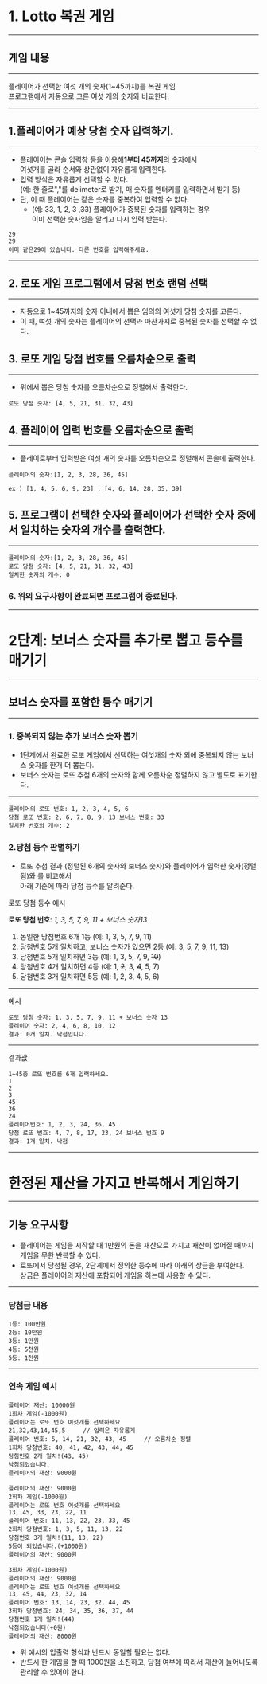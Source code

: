 # 1. Lotto 복권 게임
***
## 게임 내용
***
플레이어가 선택한 여섯 개의 숫자(1~45까지)를 복권 게임   
프로그램에서 자동으로 고른 여섯 개의 숫자와 비교한다.
***
## 1.플레이어가 예상 당첨 숫자 입력하기.
***
* 플레이어는 콘솔 입력창 등을 이용해**1부터 45까지**의 숫자에서   
  여섯개를 골라 순서와 상관없이 자유롭게 입력한다.
* 입력 방식은 자유롭게 선택할 수 있다.   
  (예: 한 줄로","를 delimeter로 받기, 매 숫자를 엔터키를 입력하면서 받기 등)
* 단, 이 때 플레이어는 같은 숫자를 중복하여 입력할 수 없다.
    * (예: 33, 1, 2, 3 ,~~33~~) 플레이어가 중복된 숫자를 입력하는 경우   
      이미 선택한 숫자임을 알리고 다시 입력 받는다.
~~~
29
29
이미 같은29이 있습니다. 다른 번호를 입력해주세요.  
~~~
***
## 2. 로또 게임 프로그램에서 당첨 번호 랜덤 선택
***
* 자동으로 1~45까지의 숫자 이내에서 뽑은 임의의 여섯개 당첨 숫자를 고른다.
* 이 때, 여섯 개의 숫자는 플레이어의 선택과 마찬가지로 중복된 숫자를 선택할 수 없다.
## 3. 로또 게임 당첨 번호를 오름차순으로 출력
***
* 위에서 뽑은 당첨 숫자를 오름차순으로 정렬해서 출력한다.
~~~
로또 당첨 숫자: [4, 5, 21, 31, 32, 43]
~~~
## 4. 플레이어 입력 번호를 오름차순으로 출력
***
* 플레이로부터 입력받은 여섯 개의 숫자를 오름차순으로 정렬해서 콘솔에 출력한다.
~~~
플레이어의 숫자:[1, 2, 3, 28, 36, 45]
~~~
    ex ) [1, 4, 5, 6, 9, 23] , [4, 6, 14, 28, 35, 39]
## 5. 프로그램이 선택한 숫자와 플레이어가 선택한 숫자 중에서 일치하는 숫자의 개수를 출력한다.
***
~~~
플레이어의 숫자:[1, 2, 3, 28, 36, 45]
로또 당첨 숫자: [4, 5, 21, 31, 32, 43]
일치한 숫자의 개수: 0
~~~
### 6. 위의 요구사항이 완료되면 프로그램이 종료된다.

***
# 2단계: 보너스 숫자를 추가로 뽑고 등수를 매기기
***
## 보너스 숫자를 포함한 등수 매기기
***
### 1. 중복되지 않는 추가 보너스 숫자 뽑기
* 1단계에서 완료한 로또 게임에서 선택하는 여섯개의 숫자 외에 중복되지 않는 보너스 숫자를 한개 더 뽑는다.
* 보너스 숫자는 로또 추첨 6개의 숫자와 함께 오름차순 정렬하지 않고 별도로 표기한다.
***

~~~
플레이어의 로또 번호: 1, 2, 3, 4, 5, 6
당첨 로또 번호: 2, 6, 7, 8, 9, 13 보너스 번호: 33
일치한 번호의 개수: 2
~~~
### 2.당첨 등수 판별하기
* 로또 추첨 결과 (정렬된 6개의 숫자와 보너스 숫자)와 플레이어가 입력한 숫자(정렬됨)와 를 비교해서   
아래 기준에 따라 당첨 등수를 알려준다.

로또 당첨 등수 예시

**로또 당첨 번호**: *1, 3, 5, 7, 9, 11 + 보너스 숫자13*   
1. 동일한 당첨번호 6개 1등 (예: 1, 3, 5, 7, 9, 11)   
2. 당첨번호 5개 일치하고, 보너스 숫자가 있으면 2등 (예: 3, 5, 7, 9, 11, 13)
3. 당첨번호 5개 일치하면 3등 (예: 1, 3, 5, 7, 9, ~~10~~)
4. 당첨번호 4개 일치하면 4등 (예: 1, ~~2~~, 3, ~~4~~, 5, 7)
5. 당첨번호 3개 일치하면 5등 (예: 1, ~~2~~, 3, ~~4~~, 5, ~~6~~)
***
예시
~~~
로또 당첨 숫자: 1, 3, 5, 7, 9, 11 + 보너스 숫자 13
플레이어 숫자: 2, 4, 6, 8, 10, 12
결과: 0개 일치. 낙첨입니다. 
~~~
***
결과괎

~~~
1~45중 로또 번호를 6개 입력하세요.
1
2
3
45
36
24
플레이어번호: 1, 2, 3, 24, 36, 45
당첨 로또 번호: 4, 7, 8, 17, 23, 24 보너스 번호 9
결과: 1개 일치. 낙첨
~~~
***
# 한정된 재산을 가지고 반복해서 게임하기
***

## 기능 요구사항

* 플레이어는 게임을 시작할 때 1만원의 돈을 재산으로 가지고 재산이 없어질 때까지 게임을 무한 반복할 수 있다.
* 로또에서 당첨될 경우, 2단계에서 정의한 등수에 따라 아래의 상금을 부여한다.   
 상금은 플레이어의 재산에 포함되어 게임을 하는데 사용할 수 있다.
***
### 당첨금 내용
~~~
1등: 100만원
2등: 10만원
3등: 1만원
4등: 5천원
5등: 1천원
~~~
***
### 연속 게임 예시
~~~
플레이어 재산: 10000원 
1회차 게임(-1000원)
플레이어는 로또 번호 여섯개를 선택하세요
21,32,43,14,45,5     // 입력은 자유롭게 
플레이어 번호: 5, 14, 21, 32, 43, 45     // 오름차순 정렬
1회차 당첨번호: 40, 41, 42, 43, 44, 45  
당첨번호 2개 일치!(43, 45)
낙첨되었습니다.
플레이어의 재산: 9000원

플레이어의 재산: 9000원
2회차 게임(-1000원)
플레이어는 로또 번호 여섯개를 선택하세요
13, 45, 33, 23, 22, 11
플레이어 번호: 11, 13, 22, 23, 33, 45
2회차 당첨번호: 1, 3, 5, 11, 13, 22
당첨번호 3개 일치!(11, 13, 22)
5등이 되었습니다.(+1000원)
플레이어의 재산: 9000원

3회차 게임(-1000원)
플레이어의 재산: 9000원
플레이어는 로또 번호 여섯개를 선택하세요
13, 45, 44, 23, 32, 14
플레이어 번호: 13, 14, 23, 32, 44, 45
3회차 당첨번호: 24, 34, 35, 36, 37, 44
당첨번호 1개 일치!(44)
낙첨되었습니다(+0원)
플레이어의 재산: 8000원
~~~
- 위 예시의 입출력 형식과 반드시 동일할 필요는 없다.
- 반드시 한 게임을 할 때 1000원을 소진하고, 당첨 여부에 따라서 재산이 늘어나도록 관리할 수 있어야 한다.

